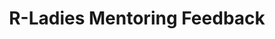 ---
type: redirect
redirect: https://airtable.com/appqgHVVotuCP6aLy/shr1ol7hjsgOQTvVU
title: "R-Ladies Mentoring Feedback"
slug: /form/mentoring-feedback
---